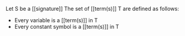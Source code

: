 Let S be a [[signature]]
The set of [[term(s)]] T are defined as follows:
- Every variable is a [[term(s)]] in T
- Every constant symbol is a [[term(s)]] in T